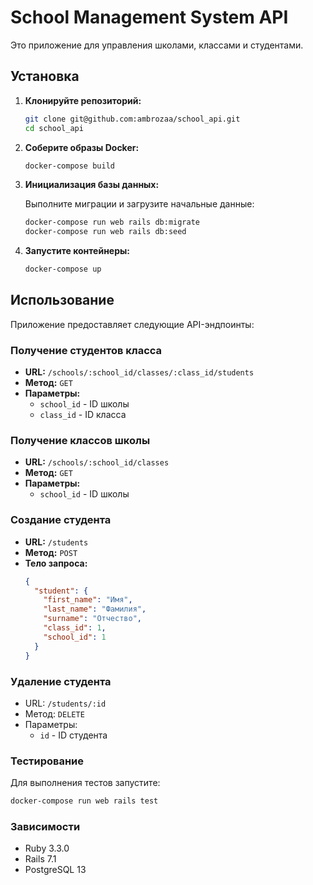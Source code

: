 # School Management System API

Это приложение для управления школами, классами и студентами.

## Установка

1. **Клонируйте репозиторий:**

    ```bash
    git clone git@github.com:ambrozaa/school_api.git
    cd school_api
    ```

2. **Соберите образы Docker:**

    ```bash
    docker-compose build
    ```
3. **Инициализация базы данных:**

   Выполните миграции и загрузите начальные данные:

    ```bash
    docker-compose run web rails db:migrate
    docker-compose run web rails db:seed
    ```
   
4. **Запустите контейнеры:**

    ```bash
    docker-compose up
    ```

## Использование

Приложение предоставляет следующие API-эндпоинты:

### Получение студентов класса

- **URL:** `/schools/:school_id/classes/:class_id/students`
- **Метод:** `GET`
- **Параметры:**
    - `school_id` - ID школы
    - `class_id` - ID класса

### Получение классов школы

- **URL:** `/schools/:school_id/classes`
- **Метод:** `GET`
- **Параметры:**
    - `school_id` - ID школы

### Создание студента

- **URL:** `/students`
- **Метод:** `POST`
- **Тело запроса:**
  ```json
  {
    "student": {
      "first_name": "Имя",
      "last_name": "Фамилия",
      "surname": "Отчество",
      "class_id": 1,
      "school_id": 1
    }
  }

### Удаление студента

- URL: `/students/:id`
- Метод: `DELETE`
- Параметры:
  - `id` - ID студента

### Тестирование

Для выполнения тестов запустите:

```bash
docker-compose run web rails test
```

### Зависимости

- Ruby 3.3.0
- Rails 7.1
- PostgreSQL 13